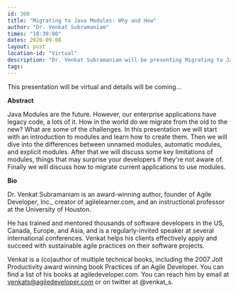 ```yaml
---
id: 300
title: "Migrating to Java Modules: Why and How"
author: "Dr. Venkat Subramaniam"
times: "18:30:00"
dates: 2020-09-08
layout: post
location-id: "Virtual"  
description: "Dr. Venkat Subramaniam will be presenting Migrating to Java Modules: Why and How"
tags: 
---
```


This presentation will be virtual and details will be coming...

**Abstract**

Java Modules are the future. However, our enterprise applications have legacy code, a lots of it. How in the world do we migrate from the old to the new? What are some of the challenges. In this presentation we will start with an introduction to modules and learn how to create them. Then we will dive into the differences between unnamed modules, automatic modules, and explicit modules. After that we will discuss some key limitations of modules, things that may surprise your developers if they're not aware of. Finally we will discuss how to migrate current applications to use modules.

**Bio**

Dr. Venkat Subramaniam is an award-winning author, founder of Agile Developer, Inc., creator of agilelearner.com, and an instructional professor at the University of Houston.

He has trained and mentored thousands of software developers in the US, Canada, Europe, and Asia, and is a regularly-invited speaker at several international conferences. Venkat helps his clients effectively apply and succeed with sustainable agile practices on their software projects.

Venkat is a (co)author of multiple technical books, including the 2007 Jolt Productivity award winning book Practices of an Agile Developer. You can find a list of his books at agiledeveloper.com. You can reach him by email at venkats@agiledeveloper.com or on twitter at @venkat_s.